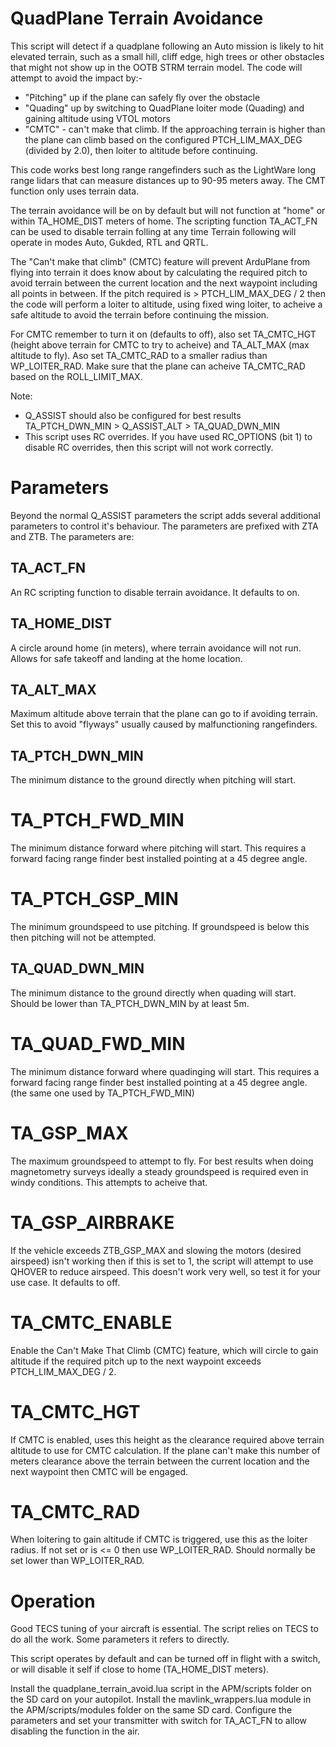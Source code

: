 # QuadPlane Terrain Avoidance

 This script will detect if a quadplane following an Auto mission is likely to hit elevated terrain, such as
 a small hill, cliff edge, high trees or other obstacles that might not show up in the OOTB STRM terrain model.
 The code will attempt to avoid the impact by:-
 - "Pitching" up if the plane can safely fly over the obstacle 
 - "Quading" up by switching to QuadPlane loiter mode (Quading) and gaining altitude using VTOL motors 
 - "CMTC" - can't make that climb. If the approaching terrain is higher than the plane can climb based on the 
    configured PTCH_LIM_MAX_DEG (divided by 2.0), then loiter to altitude before continuing.

This code works best long range rangefinders such as the LightWare long range lidars that can measure 
   distances up to 90-95 meters away. The CMT function only uses terrain data.

 The terrain avoidance will be on by default but will not function at "home" or within TA_HOME_DIST meters
 of home. The scripting function TA_ACT_FN can be used to disable terrain folling at any time
 Terrain following will operate in modes Auto, Gukded, RTL and QRTL.

The "Can't make that climb" (CMTC) feature will prevent ArduPlane from flying into terrain it does know about
by calculating the required pitch to avoid terrain between the current location and the next waypoint including
all points in between. If the pitch required is > PTCH_LIM_MAX_DEG / 2 then the code will perform a loiter to
altitude, using fixed wing loiter, to acheive a safe altitude to avoid the terrain before continuing the mission. 

For CMTC remember to turn it on (defaults to off), also set TA_CMTC_HGT (height above terrain for CMTC to try to acheive) and TA_ALT_MAX (max altitude to fly).
Aso set TA_CMTC_RAD to a smaller radius than WP_LOITER_RAD. Make sure that the plane can acheive TA_CMTC_RAD based on the ROLL_LIMIT_MAX.

Note: 

- Q_ASSIST should also be configured for best results TA_PTCH_DWN_MIN > Q_ASSIST_ALT > TA_QUAD_DWN_MIN
- This script uses RC overrides. If you have used RC_OPTIONS (bit 1) to disable RC overrides, then this script will not work correctly.

# Parameters

Beyond the normal Q_ASSIST parameters the script adds several additional parameters to
control it's behaviour. The parameters are prefixed with ZTA and ZTB. The parameters are:

## TA_ACT_FN 

An RC scripting function to disable terrain avoidance. It defaults to on.

## TA_HOME_DIST

A circle around home (in meters), where terrain avoidance will not run.
Allows for safe takeoff and landing at the home location.

## TA_ALT_MAX

Maximum altitude above terrain that the plane can go to if avoiding terrain.
Set this to avoid "flyways" usually caused by malfunctioning rangefinders.

## TA_PTCH_DWN_MIN

The minimum distance to the ground directly when pitching will start.

# TA_PTCH_FWD_MIN

The minimum distance forward where pitching will start. This requires
a forward facing range finder best installed pointing at a 45 degree
angle.

# TA_PTCH_GSP_MIN

The minimum groundspeed to use pitching. If groundspeed is below this then
pitching will not be attempted.

## TA_QUAD_DWN_MIN

The minimum distance to the ground directly when quading will start.
Should be lower than TA_PTCH_DWN_MIN by at least 5m.

# TA_QUAD_FWD_MIN

The minimum distance forward where quadinging will start. This requires
a forward facing range finder best installed pointing at a 45 degree
angle. (the same one used by TA_PTCH_FWD_MIN)

# TA_GSP_MAX

The maximum groundspeed to attempt to fly. For best results when doing
magnetometry surveys ideally a steady groundspeed is required even 
in windy conditions. This attempts to acheive that.

# TA_GSP_AIRBRAKE

If the vehicle exceeds ZTB_GSP_MAX and slowing the motors (desired airspeed)
isn't working then if this is set to 1, the script will attempt to use QHOVER
to reduce airspeed. This doesn't work very well, so test it for your use case.
It defaults to off.

# TA_CMTC_ENABLE

Enable the Can't Make That Climb (CMTC) feature, which will circle to gain altitude if 
the required pitch up to the next waypoint exceeds PTCH_LIM_MAX_DEG / 2.

# TA_CMTC_HGT

If CMTC is enabled, uses this height as the clearance required above terrain altitude to 
use for CMTC calculation. If the plane can't make this number of meters clearance above the
terrain between the current location and the next waypoint then CMTC will be engaged.

# TA_CMTC_RAD

When loitering to gain altitude if CMTC is triggered, use this as the loiter radius. If not set 
or is <= 0 then use WP_LOITER_RAD. Should normally be set lower than WP_LOITER_RAD.


# Operation

Good TECS tuning of your aircraft is essential. The script relies
on TECS to do all the work. Some parameters it refers to directly.

This script operates by default and can be turned off in flight with
a switch, or will disable it self if close to home (TA_HOME_DIST meters).

Install the quadplane_terrain_avoid.lua script in the APM/scripts folder on the SD card on your autopilot. Install the mavlink_wrappers.lua module in the APM/scripts/modules folder on the same SD card. Configure
the parameters and set your transmitter with switch for TA_ACT_FN to allow disabling the function in the air.


